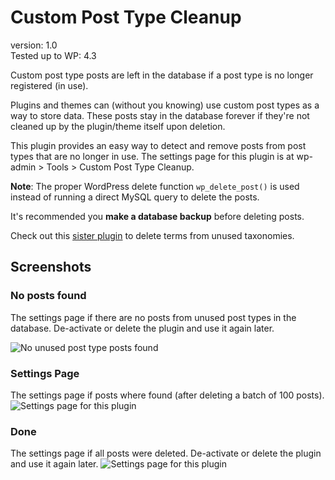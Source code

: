 # Custom Post Type Cleanup

version:         1.0  
Tested up to WP: 4.3  

Custom post type posts are left in the database if a post type is no longer registered (in use). 

Plugins and themes can (without you knowing) use custom post types as a way to store data. These posts stay in the database forever if they're not cleaned up by the plugin/theme itself upon deletion.

This plugin provides an easy way to detect and remove posts from post types that are no longer in use. The settings page for this plugin is at wp-admin > Tools > Custom Post Type Cleanup.

**Note**: The proper WordPress delete function `wp_delete_post()` is used instead of running a direct MySQL query to delete the posts. 

It's recommended you **make a database backup** before deleting posts.

Check out this [sister plugin](https://github.com/keesiemeijer/custom-taxonomy-cleanup) to delete terms from unused taxonomies.

## Screenshots

### No posts found
The settings page if there are no posts from unused post types in the database. De-activate or delete the plugin and use it again later.

![No unused post type posts found](/../screenshots/screenshot-1.png?raw=true)

### Settings Page
The settings page if posts where found (after deleting a batch of 100 posts).
![Settings page for this plugin](/../screenshots/screenshot-2.png?raw=true)

### Done
The settings page if all posts were deleted. De-activate or delete the plugin and use it again later.
![Settings page for this plugin](/../screenshots/screenshot-3.png?raw=true)